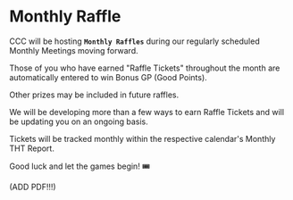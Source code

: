 # Monthly Raffle

CCC will be hosting **`Monthly Raffles`** during our regularly scheduled Monthly Meetings moving forward.

Those of you who have earned "Raffle Tickets" throughout the month are automatically entered to win Bonus GP (Good
Points).

Other prizes may be included in future raffles.

We will be developing more than a few ways to earn Raffle Tickets and will be updating you on an ongoing basis.

Tickets will be tracked monthly within the respective calendar's Monthly THT Report.

Good luck and let the games begin! 🎟

(ADD PDF!!!)
